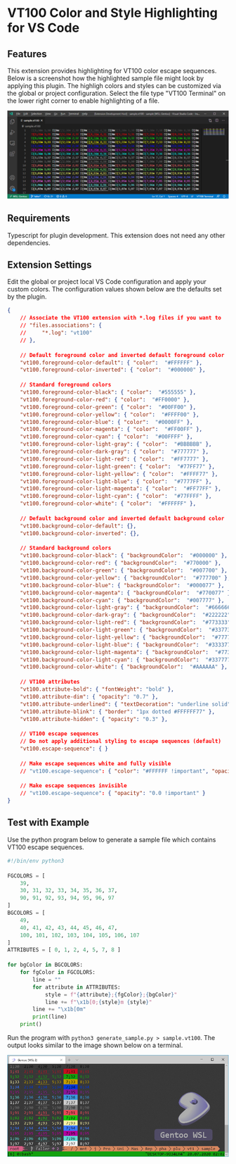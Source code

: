 # VT100 Color and Style Highlighting for VS Code

## Features

This extension provides highlighting for VT100 color escape sequences.
Below is a screenshot how the highlighted sample file might look by applying this plugin.
The highligh colors and styles can be customized via the global or project configuration.
Select the file type "VT100 Terminal" on the lower right corner to enable highlighting of a file.

![Example Result](sample/ExampleResult.png)

## Requirements

Typescript for plugin development.
This extension does not need any other dependencies.

## Extension Settings

Edit the global or project local VS Code configuration and apply your custom colors.
The configuration values shown below are the defaults set by the plugin.

```json
{
    // Associate the VT100 extension with *.log files if you want to
    // "files.associations": {
    //     "*.log": "vt100"
    // },

    // Default foreground color and inverted default foreground color
    "vt100.foreground-color-default": { "color":  "#FFFFFF" },
    "vt100.foreground-color-inverted": { "color":  "#000000" },

    // Standard foreground colors
    "vt100.foreground-color-black": { "color":  "#555555" },
    "vt100.foreground-color-red": { "color":  "#FF0000" },
    "vt100.foreground-color-green": { "color":  "#00FF00" },
    "vt100.foreground-color-yellow": { "color":  "#FFFF00" },
    "vt100.foreground-color-blue": { "color":  "#0000FF" },
    "vt100.foreground-color-magenta": { "color":  "#FF00FF" },
    "vt100.foreground-color-cyan": { "color":  "#00FFFF" },
    "vt100.foreground-color-light-gray": { "color":  "#BBBBBB" },
    "vt100.foreground-color-dark-gray": { "color":  "#777777" },
    "vt100.foreground-color-light-red": { "color":  "#FF7777" },
    "vt100.foreground-color-light-green": { "color":  "#77FF77" },
    "vt100.foreground-color-light-yellow": { "color":  "#FFFF77" },
    "vt100.foreground-color-light-blue": { "color":  "#7777FF" },
    "vt100.foreground-color-light-magenta": { "color":  "#FF77FF" },
    "vt100.foreground-color-light-cyan": { "color":  "#77FFFF" },
    "vt100.foreground-color-white": { "color":  "#FFFFFF" },

    // Default background color and inverted default background color
    "vt100.background-color-default": {},
    "vt100.background-color-inverted": {},

    // Standard background colors
    "vt100.background-color-black": { "backgroundColor":  "#000000" },
    "vt100.background-color-red": { "backgroundColor":  "#770000" },
    "vt100.background-color-green": { "backgroundColor":  "#007700" },
    "vt100.background-color-yellow": { "backgroundColor":  "#777700" },
    "vt100.background-color-blue": { "backgroundColor":  "#000077" },
    "vt100.background-color-magenta": { "backgroundColor":  "#770077" },
    "vt100.background-color-cyan": { "backgroundColor":  "#007777" },
    "vt100.background-color-light-gray": { "backgroundColor":  "#666666" },
    "vt100.background-color-dark-gray": { "backgroundColor":  "#222222" },
    "vt100.background-color-light-red": { "backgroundColor":  "#773333" },
    "vt100.background-color-light-green": { "backgroundColor":  "#337733" },
    "vt100.background-color-light-yellow": { "backgroundColor":  "#777733" },
    "vt100.background-color-light-blue": { "backgroundColor":  "#333377" },
    "vt100.background-color-light-magenta": { "backgroundColor":  "#773377" },
    "vt100.background-color-light-cyan": { "backgroundColor":  "#337777" },
    "vt100.background-color-white": { "backgroundColor":  "#AAAAAA" },

    // VT100 attributes
    "vt100.attribute-bold": { "fontWeight": "bold" },
    "vt100.attribute-dim": { "opacity": "0.7" },
    "vt100.attribute-underlined": { "textDecoration": "underline solid" },
    "vt100.attribute-blink": { "border": "1px dotted #FFFFFF77" },
    "vt100.attribute-hidden": { "opacity": "0.3" },

    // VT100 escape sequences
    // Do not apply additional styling to escape sequences (default)
    "vt100.escape-sequence": { }

    // Make escape sequences white and fully visible
    // "vt100.escape-sequence": { "color": "#FFFFFF !important", "opacity": "1.0 !important"  }

    // Make escape sequences invisible
    // "vt100.escape-sequence": { "opacity": "0.0 !important" }
}
```

## Test with Example

Use the python program below to generate a sample file which contains VT100 escape sequences.

```python
#!/bin/env python3

FGCOLORS = [
    39,
    30, 31, 32, 33, 34, 35, 36, 37,
    90, 91, 92, 93, 94, 95, 96, 97
]
BGCOLORS = [
    49,
    40, 41, 42, 43, 44, 45, 46, 47,
    100, 101, 102, 103, 104, 105, 106, 107
]
ATTRIBUTES = [ 0, 1, 2, 4, 5, 7, 8 ]

for bgColor in BGCOLORS:
    for fgColor in FGCOLORS:
        line = ""
        for attribute in ATTRIBUTES:
            style = f"{attribute};{fgColor};{bgColor}"
            line += f"\x1b[0;{style}m {style}"
        line += "\x1b[0m"
        print(line)
    print()
```

Run the program with `python3 generate_sample.py > sample.vt100`.
The output looks similar to the image shown below on a terminal.

![Example Result on a Terminal](sample/ExampleSource.png)
